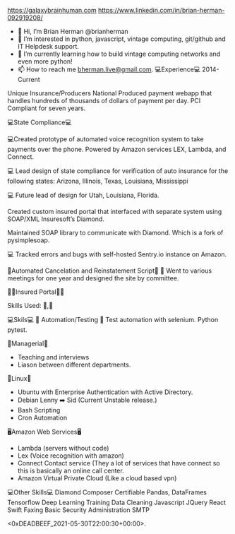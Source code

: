https://galaxybrainhuman.com
https://www.linkedin.com/in/brian-herman-092919208/

- 👋 Hi, I’m Brian Herman @brianherman
- 👀 I’m interested in python, javascript, vintage computing, git/github and IT Helpdesk support.
- 🌱 I’m currently learning how to build vintage computing networks and even more python!
- 📫 How to reach me bherman.live@gmail.com.
💻Experience💻
2014-Current

Unique Insurance/Producers National
Produced payment webapp that handles hundreds of thousands of 
dollars of payment per day. 
PCI Compliant for seven years.

💻State Compliance💻

💻Created prototype of automated voice recognition system to take
payments over the phone. Powered by Amazon services LEX,
Lambda, and Connect.

💻 Lead design of state compliance for verification of auto insurance
for the following states: Arizona, Illinois, Texas, Louisiana,
Mississippi

💻 Future lead of design for Utah, Louisiana, Florida.

Created custom insured portal that interfaced with separate system
using SOAP/XML Insuresoft’s Diamond.

Maintained SOAP library to communicate with Diamond. Which is a
fork of pysimplesoap.

💻 Tracked errors and bugs with self-hosted Sentry.io instance on
Amazon.


🤖Automated Cancelation and Reinstatement Script🤖
👿 Went to various meetings for one year and designed the site by committee.

🤖👿Insured Portal👿🤖

Skills Used: 🐧,🤖

💻Skils💻
🤖 Automation/Testing 🤖 
Test automation with selenium.
Python pytest.

👿Managerial👿
- Teaching and interviews
- Liason between different departments.

🐧Linux🐧
- Ubuntu with Enterprise Authentication with Active Directory.
- Debian Lenny ➡️ Sid (Current Unstable release.)
- Bash Scripting
- Cron Automation

🖥️Amazon Web Services🖥️

- Lambda (servers without code)
- Lex (Voice recognition with amazon)
- Connect Contact service (They a lot of services that have connect so this is basically an online call center.
- Amazon Virtual Private Cloud (Like a cloud based vpn)

💻Other Skills💻
Diamond Composer Certifiable
Pandas, DataFrames
Tensorflow
Deep Learning Training
Data Cleaning
Javascript
JQuery
React
Swift
Faxing
Basic Security
Administration
SMTP

<!--
🔥 Ok you are reading the source code which means you smart. Email me this comment and I will bump you to the top of the list. 
-->

<0xDEADBEEF_2021-05-30T22:00:30+00:00>.
